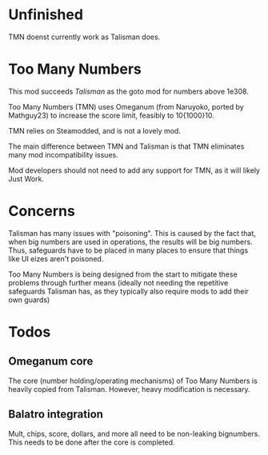 # Unfinished

TMN doenst currently work as Talisman does.

# Too Many Numbers
This mod succeeds *Talisman* as the goto mod for numbers above 1e308.

Too Many Numbers (TMN) uses Omeganum (from Naruyoko, ported by Mathguy23) to increase the score limit, feasibly to 10{1000}10.

TMN relies on Steamodded, and is not a lovely mod.

The main difference between TMN and Talisman is that TMN eliminates many mod incompatibility issues.

Mod developers should not need to add any support for TMN, as it will likely Just Work.

# Concerns
Talisman has many issues with "poisoning". This is caused by the fact that, when big numbers are used in operations, the results will be big numbers. Thus, safeguards have to be placed in many places to ensure that things like UI eizes aren't poisoned.

Too Many Numbers is being designed from the start to mitigate these problems through further means (ideally not needing the repetitive safeguards Talisman has, as they typically also require mods to add their own guards)



# Todos

## Omeganum core

The core (number holding/operating mechanisms) of Too Many Numbers is heavily copied from Talisman. However, heavy modification is necessary. 

## Balatro integration
Mult, chips, score, dollars, and more all need to be non-leaking bignumbers. This needs to be done after the core is completed.
